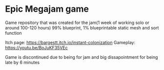 # Epic Megajam game

Game repository that was created for the jam(1 week of working solo or around 100-120 hours)
99% blueprint, 1% blueprintable static mesh and sort function

Itch page: https://bargestt.itch.io/instant-colonization
Gameplay: https://youtu.be/BoJuKF35VEc

Game is discontinued due to being for jam and big dissapointment for being late by 6 minutes
